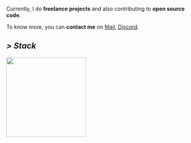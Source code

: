 Currently, I do **freelance projects** and also contributing to **open source code**.

To know more, you can **contact me** on [Mail](germanfernandez@gmail.com), [Discord](https://discord.com/users/546732670005149706).

<h2 align="left"><i>> Stack</i></h2>
 
<img width=210 src="https://skillicons.dev/icons?i=html,css,js,svelte,lua,nodejs,express,vite,git"/>

